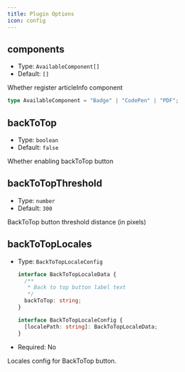 ```yaml
---
title: Plugin Options
icon: config
---
```


## components

- Type: `AvailableComponent[]`
- Default: `[]`

Whether register articleInfo component

```ts
type AvailableComponent = "Badge" | "CodePen" | "PDF";
```

## backToTop

- Type: `boolean`
- Default: `false`

Whether enabling backToTop button

## backToTopThreshold

- Type: `number`
- Default: `300`

BackToTop button threshold distance (in pixels)

## backToTopLocales

- Type: `BackToTopLocaleConfig`

  ```ts
  interface BackToTopLocaleData {
    /**
     * Back to top button label text
     */
    backToTop: string;
  }

  interface BackToTopLocaleConfig {
    [localePath: string]: BackToTopLocaleData;
  }
  ```

- Required: No

Locales config for BackToTop button.

